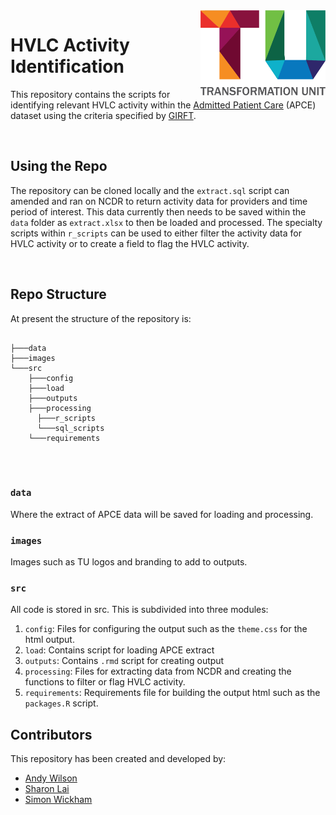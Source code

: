 <img src="images/TU_logo_large.png" alt="TU logo" width="200" align="right"/>

# HVLC Activity Identification

This repository contains the scripts for identifying relevant HVLC activity within the [Admitted Patient Care](https://data.england.nhs.uk/ncdr/database/NHSE_SUSPlus_Live/) (APCE) dataset using the criteria specified by [GIRFT](https://gettingitrightfirsttime.co.uk/).

<br/>

## Using the Repo

The repository can be cloned locally and the `extract.sql` script can amended and ran on NCDR to return activity data for providers and time period of interest. This data currently then needs to be saved within the `data` folder as `extract.xlsx` to then be loaded and processed. The specialty scripts within `r_scripts` can be used to either filter the activity data for HVLC activity or to create a field to flag the HVLC activity.

<br/>

## Repo Structure

At present the structure of the repository is:

``` plaintext

├───data
├───images
└───src
    ├───config
    ├───load
    ├───outputs
    ├───processing
      ├───r_scripts
      └───sql_scripts
    └───requirements
    
```

<br/>

### `data`
Where the extract of APCE data will be saved for loading and processing.

### `images`

Images such as TU logos and branding to add to outputs.

### `src`

All code is stored in src. This is subdivided into three modules:

1. `config`: Files for configuring the output such as the `theme.css` for the html output.
2. `load`: Contains script for loading APCE extract
3. `outputs`: Contains `.rmd` script for creating output
4. `processing`: Files for extracting data from NCDR and creating the functions to filter or flag HVLC activity.
5. `requirements`: Requirements file for building the output html such as the `packages.R` script.

## Contributors

This repository has been created and developed by:

-   [Andy Wilson](https://github.com/ASW-Analyst)
-   [Sharon Lai](https://github.com/SLai-mc)
-   [Simon Wickham](https://github.com/SiWickham)